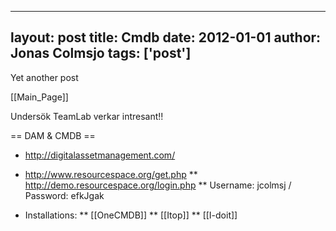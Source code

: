 
---
layout: post
title: Cmdb
date: 2012-01-01
author: Jonas Colmsjo
tags: ['post']
---

Yet another post





[[Main_Page]]


Undersök TeamLab  verkar intresant!!

== DAM & CMDB ==

* http://digitalassetmanagement.com/

* http://www.resourcespace.org/get.php
** http://demo.resourcespace.org/login.php
** Username: jcolmsj / Password: efkJgak

* Installations:
** [[OneCMDB]]
** [[Itop]]
** [[I-doit]]
